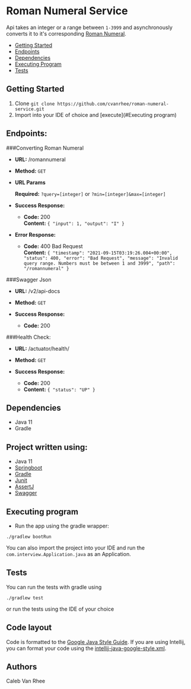 # Roman Numeral Service

Api takes an integer or a range between `1-3999` and asynchronously converts it to it's corresponding [Roman Numeral](https://en.wikipedia.org/wiki/Roman_numerals). 

- [Getting Started](#getting-started)
- [Endpoints](#endpoints)
- [Dependencies](#dependencies)
- [Executing Program](#executing-program)
- [Tests](#tests)

## Getting Started

1. Clone
   ```git clone https://github.com/cvanrhee/roman-numeral-service.git```
2. Import into your IDE of choice and [execute](#Executing program)

## Endpoints:
###Converting Roman Numeral

* **URL:** /romannumeral
* **Method:**
  `GET`
* **URL Params**

   **Required:**
   `?query=[integer]` or `?min=[integer]&max=[integer]`
* **Success Response:**
    * **Code:** 200 <br />
      **Content:** `{
          "input": 1,
          "output": "I"
         }`
* **Error Response:**
    * **Code:** 400 Bad Request <br />
      **Content:** 
  `{
    "timestamp": "2021-09-15T03:19:26.004+00:00",
    "status": 400,
    "error": "Bad Request",
    "message": "Invalid query range. Numbers must be between 1 and 3999",
    "path": "/romannumeral"
    }`

###Swagger Json

* **URL:** /v2/api-docs
* **Method:**
  `GET`

* **Success Response:**
    * **Code:** 200 <br />

###Health Check:

* **URL:** /actuator/health/
* **Method:**
  `GET`

* **Success Response:**
    * **Code:** 200 <br />
    * **Content:** `{
      "status": "UP"
      }`
    
## Dependencies

- Java 11
- Gradle

## Project written using:
- Java 11
- [Springboot](https://spring.io/)
- [Gradle](https://gradle.org/)
- [Junit](https://junit.org/junit5/)
- [AssertJ](https://joel-costigliola.github.io/assertj/)
- [Swagger](https://swagger.io/)

## Executing program

- Run the app using the gradle wrapper: 
```
./gradlew bootRun
```

You can also import the project into your IDE and run the ```com.interview.Application.java``` 
  as an Application.

## Tests

You can run the tests with gradle using

``` 
./gradlew test 
```

or run the tests using the IDE of your choice

## Code layout
Code is formatted to the [Google Java Style Guide](https://google.github.io/styleguide/javaguide.html).
If you are using Intellij, you can format your code using the [intellij-java-google-style.xml](intellij-java-google-style.xml).

## Authors

Caleb Van Rhee
